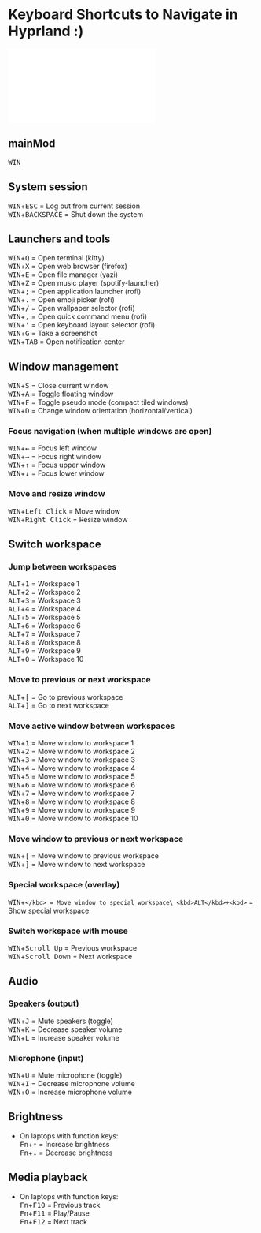 # Keyboard Shortcuts to Navigate in Hyprland :)

![Go Back Readme](./README.md)

## mainMod
<kbd>WIN</kbd>

## System session
<kbd>WIN</kbd>+<kbd>ESC</kbd> = Log out from current session\
<kbd>WIN</kbd>+<kbd>BACKSPACE</kbd> = Shut down the system

## Launchers and tools
<kbd>WIN</kbd>+<kbd>Q</kbd> = Open terminal (kitty)\
<kbd>WIN</kbd>+<kbd>X</kbd> = Open web browser (firefox)\
<kbd>WIN</kbd>+<kbd>E</kbd> = Open file manager (yazi)\
<kbd>WIN</kbd>+<kbd>Z</kbd> = Open music player (spotify-launcher)\
<kbd>WIN</kbd>+<kbd>;</kbd> = Open application launcher (rofi)\
<kbd>WIN</kbd>+<kbd>.</kbd> = Open emoji picker (rofi)\
<kbd>WIN</kbd>+<kbd>/</kbd> = Open wallpaper selector (rofi)\
<kbd>WIN</kbd>+<kbd>,</kbd> = Open quick command menu (rofi)\
<kbd>WIN</kbd>+<kbd>'</kbd> = Open keyboard layout selector (rofi)\
<kbd>WIN</kbd>+<kbd>G</kbd> = Take a screenshot\
<kbd>WIN</kbd>+<kbd>TAB</kbd> = Open notification center

## Window management
<kbd>WIN</kbd>+<kbd>S</kbd> = Close current window\
<kbd>WIN</kbd>+<kbd>A</kbd> = Toggle floating window\
<kbd>WIN</kbd>+<kbd>F</kbd> = Toggle pseudo mode (compact tiled windows)\
<kbd>WIN</kbd>+<kbd>D</kbd> = Change window orientation (horizontal/vertical)

### Focus navigation (when multiple windows are open)
<kbd>WIN</kbd>+<kbd>←</kbd> = Focus left window\
<kbd>WIN</kbd>+<kbd>→</kbd> = Focus right window\
<kbd>WIN</kbd>+<kbd>↑</kbd> = Focus upper window\
<kbd>WIN</kbd>+<kbd>↓</kbd> = Focus lower window

### Move and resize window
<kbd>WIN</kbd>+<kbd>Left Click</kbd> = Move window\
<kbd>WIN</kbd>+<kbd>Right Click</kbd> = Resize window

## Switch workspace
### Jump between workspaces
<kbd>ALT</kbd>+<kbd>1</kbd> = Workspace 1\
<kbd>ALT</kbd>+<kbd>2</kbd> = Workspace 2\
<kbd>ALT</kbd>+<kbd>3</kbd> = Workspace 3\
<kbd>ALT</kbd>+<kbd>4</kbd> = Workspace 4\
<kbd>ALT</kbd>+<kbd>5</kbd> = Workspace 5\
<kbd>ALT</kbd>+<kbd>6</kbd> = Workspace 6\
<kbd>ALT</kbd>+<kbd>7</kbd> = Workspace 7\
<kbd>ALT</kbd>+<kbd>8</kbd> = Workspace 8\
<kbd>ALT</kbd>+<kbd>9</kbd> = Workspace 9\
<kbd>ALT</kbd>+<kbd>0</kbd> = Workspace 10

### Move to previous or next workspace
<kbd>ALT</kbd>+<kbd>[</kbd> = Go to previous workspace\
<kbd>ALT</kbd>+<kbd>]</kbd> = Go to next workspace

### Move active window between workspaces
<kbd>WIN</kbd>+<kbd>1</kbd> = Move window to workspace 1\
<kbd>WIN</kbd>+<kbd>2</kbd> = Move window to workspace 2\
<kbd>WIN</kbd>+<kbd>3</kbd> = Move window to workspace 3\
<kbd>WIN</kbd>+<kbd>4</kbd> = Move window to workspace 4\
<kbd>WIN</kbd>+<kbd>5</kbd> = Move window to workspace 5\
<kbd>WIN</kbd>+<kbd>6</kbd> = Move window to workspace 6\
<kbd>WIN</kbd>+<kbd>7</kbd> = Move window to workspace 7\
<kbd>WIN</kbd>+<kbd>8</kbd> = Move window to workspace 8\
<kbd>WIN</kbd>+<kbd>9</kbd> = Move window to workspace 9\
<kbd>WIN</kbd>+<kbd>0</kbd> = Move window to workspace 10

### Move window to previous or next workspace
<kbd>WIN</kbd>+<kbd>[</kbd> = Move window to previous workspace\
<kbd>WIN</kbd>+<kbd>]</kbd> = Move window to next workspace

### Special workspace (overlay)
<kbd>WIN</kbd>+<kbd>`</kbd> = Move window to special workspace\
<kbd>ALT</kbd>+<kbd>`</kbd> = Show special workspace

### Switch workspace with mouse
<kbd>WIN</kbd>+<kbd>Scroll Up</kbd> = Previous workspace\
<kbd>WIN</kbd>+<kbd>Scroll Down</kbd> = Next workspace

## Audio
### Speakers (output)
<kbd>WIN</kbd>+<kbd>J</kbd> = Mute speakers (toggle)\
<kbd>WIN</kbd>+<kbd>K</kbd> = Decrease speaker volume\
<kbd>WIN</kbd>+<kbd>L</kbd> = Increase speaker volume

### Microphone (input)
<kbd>WIN</kbd>+<kbd>U</kbd> = Mute microphone (toggle)\
<kbd>WIN</kbd>+<kbd>I</kbd> = Decrease microphone volume\
<kbd>WIN</kbd>+<kbd>O</kbd> = Increase microphone volume

## Brightness
* On laptops with function keys:\
<kbd>Fn</kbd>+<kbd>↑</kbd> = Increase brightness\
<kbd>Fn</kbd>+<kbd>↓</kbd> = Decrease brightness

## Media playback
* On laptops with function keys:\
<kbd>Fn</kbd>+<kbd>F10</kbd> = Previous track\
<kbd>Fn</kbd>+<kbd>F11</kbd> = Play/Pause\
<kbd>Fn</kbd>+<kbd>F12</kbd> = Next track
